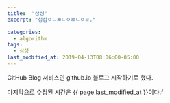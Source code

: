 ```yaml
---
title:  "삼성"
excerpt: "성섬ㅇㄴㄻㄴㅇㄻㄴㅇㄹ."

categories:
  - algorithm
tags:
  - 삼성
last_modified_at: 2019-04-13T08:06:00-05:00
---
```


GitHub Blog 서비스인 github.io 블로그 시작하기로 했다.

마지막으로 수정된 시간은 {{ page.last_modified_at }}이다.f
